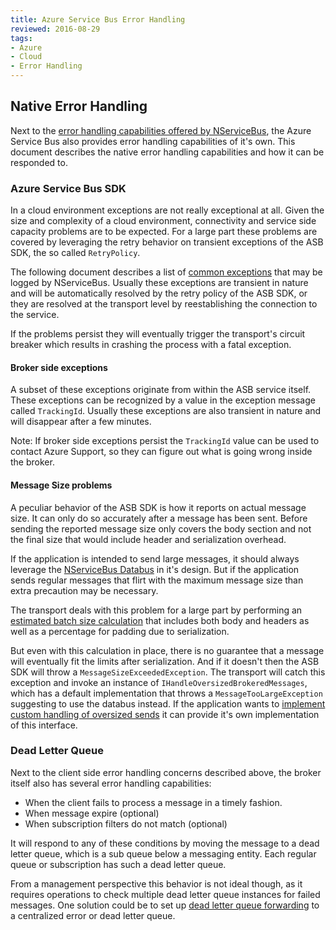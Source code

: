 ```yaml
---
title: Azure Service Bus Error Handling
reviewed: 2016-08-29
tags:
- Azure
- Cloud
- Error Handling
---
```


## Native Error Handling

Next to the [error handling capabilities offered by NServiceBus](/nservicebus/recoverability/configure-error-handling.md), the Azure Service Bus also provides error handling capabilities of it's own. This document describes the native error handling capabilities and how it can be responded to.

### Azure Service Bus SDK

In a cloud environment exceptions are not really exceptional at all. Given the size and complexity of a cloud environment, connectivity and service side capacity problems are to be expected. For a large part these problems are covered by leveraging the retry behavior on transient exceptions of the ASB SDK, the so called `RetryPolicy`.

The following document describes a list of [common exceptions](common-exceptions.md) that may be logged by NServiceBus. Usually these exceptions are transient in nature and will be automatically resolved by the retry policy of the ASB SDK, or they are resolved at the transport level by reestablishing the connection to the service.

If the problems persist they will eventually trigger the transport's circuit breaker which results in crashing the process with a fatal exception.

#### Broker side exceptions

A subset of these exceptions originate from within the ASB service itself. These exceptions can be recognized by a value in the exception message called `TrackingId`. Usually these exceptions are also transient in nature and will disappear after a few minutes. 

Note: If broker side exceptions persist the `TrackingId` value can be used to contact Azure Support, so they can figure out what is going wrong inside the broker.

#### Message Size problems

A peculiar behavior of the ASB SDK is how it reports on actual message size. It can only do so accurately after a message has been sent. Before sending the reported message size only covers the body section and not the final size that would include header and serialization overhead.

If the application is intended to send large messages, it should always leverage the [NServiceBus Databus](/nservicebus/messaging/databus/) in it's design. But if the application sends regular messages that flirt with the maximum message size than extra precaution may be necessary.

The transport deals with this problem for a large part by performing an [estimated batch size calculation](batching.md#batching-messages-sent-from-a-handler-padding-and-estimated-batch-size-calculation) that includes both body and headers as well as a percentage for padding due to serialization. 

But even with this calculation in place, there is no guarantee that a message will eventually fit the limits after serialization. And if it doesn't then the ASB SDK will throw a `MessageSizeExceededException`. The transport will catch this exception and invoke an instance of `IHandleOversizedBrokeredMessages`, which has a default implementation that throws a `MessageTooLargeException` suggesting to use the databus instead. If the application wants to [implement custom handling of oversized sends](oversized-sends.md) it can provide it's own implementation of this interface.

### Dead Letter Queue

Next to the client side error handling concerns described above, the broker itself also has several error handling capabilities:
* When the client fails to process a message in a timely fashion.
* When message expire (optional)
* When subscription filters do not match (optional)

It will respond to any of these conditions by moving the message to a dead letter queue, which is a sub queue below a messaging entity. Each regular queue or subscription has such a dead letter queue.

From a management perspective this behavior is not ideal though, as it requires operations to check multiple dead letter queue instances for failed messages. One solution could be to set up [dead letter queue forwarding](dlq-forwarding.md) to a centralized error or dead letter queue.



